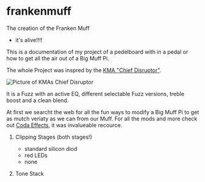 # frankenmuff
The creation of the Franken Muff
- it's alive!!!!

This is a documentation of my project of a pedelboard with in a pedal or how to get all the air out of a Big Muff Pi.

The whole Project was inspred by the [KMA "Chief Disruptor"](https://kmamachines.com/machines/chief-disruptor/).








![Picture of KMAs Chief Disruptor](https://kmamachines.com/wp-content/uploads/2023/11/kma_machines-chief_disruptor-top-gallery-400x516.jpg)




It is a Fuzz with an active EQ, different selectable Fuzz versions, treble boost and a clean blend.

At first we searcht the web for all the fun ways to modify a Big Muff Pi to get as mutch veriaty as we can from our Muff.
For all the mods and more check out [Coda Effects](https://www.coda-effects.com/2015/11/big-muff-mods-and-tweaks.html?m=0), it was invalueable recource.

1) Clipping Stages (both stages!)
   - standard silicon diod
   - red LEDs
   - none

2) Tone Stack
